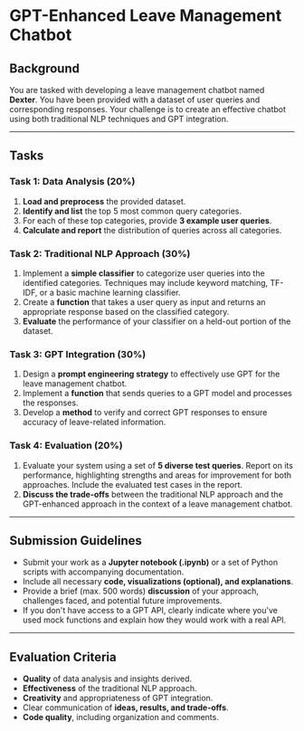 # GPT-Enhanced Leave Management Chatbot  

## Background  
You are tasked with developing a leave management chatbot named **Dexter**. You have been provided with a dataset of user queries and corresponding responses. Your challenge is to create an effective chatbot using both traditional NLP techniques and GPT integration.  

---

## Tasks  

### Task 1: Data Analysis (20%)  
1. **Load and preprocess** the provided dataset.  
2. **Identify and list** the top 5 most common query categories.  
3. For each of these top categories, provide **3 example user queries**.  
4. **Calculate and report** the distribution of queries across all categories.  

### Task 2: Traditional NLP Approach (30%)  
1. Implement a **simple classifier** to categorize user queries into the identified categories. Techniques may include keyword matching, TF-IDF, or a basic machine learning classifier.  
2. Create a **function** that takes a user query as input and returns an appropriate response based on the classified category.  
3. **Evaluate** the performance of your classifier on a held-out portion of the dataset.  

### Task 3: GPT Integration (30%)  
1. Design a **prompt engineering strategy** to effectively use GPT for the leave management chatbot.  
2. Implement a **function** that sends queries to a GPT model and processes the responses.  
3. Develop a **method** to verify and correct GPT responses to ensure accuracy of leave-related information.  

### Task 4: Evaluation (20%)  
1. Evaluate your system using a set of **5 diverse test queries**. Report on its performance, highlighting strengths and areas for improvement for both approaches. Include the evaluated test cases in the report.  
2. **Discuss the trade-offs** between the traditional NLP approach and the GPT-enhanced approach in the context of a leave management chatbot.  

---

## Submission Guidelines  
- Submit your work as a **Jupyter notebook (.ipynb)** or a set of Python scripts with accompanying documentation.  
- Include all necessary **code, visualizations (optional), and explanations**.  
- Provide a brief (max. 500 words) **discussion** of your approach, challenges faced, and potential future improvements.  
- If you don't have access to a GPT API, clearly indicate where you've used mock functions and explain how they would work with a real API.  

---

## Evaluation Criteria  
- **Quality** of data analysis and insights derived.  
- **Effectiveness** of the traditional NLP approach.  
- **Creativity** and appropriateness of GPT integration.  
- Clear communication of **ideas, results, and trade-offs**.  
- **Code quality**, including organization and comments.  
